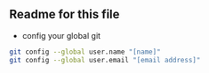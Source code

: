 ## Readme for this file

- config your global git
```sh
git config --global user.name "[name]"
git config --global user.email "[email address]"
```